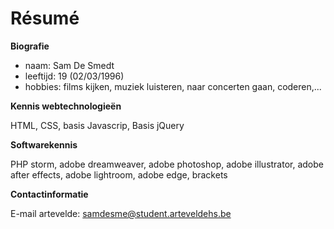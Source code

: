 # Résumé

**Biografie**
* naam: Sam De Smedt
* leeftijd: 19 (02/03/1996)
* hobbies: films kijken, muziek luisteren, naar concerten gaan, coderen,...

**Kennis webtechnologieën**

HTML, CSS, basis Javascrip, Basis jQuery

**Softwarekennis**

PHP storm, adobe dreamweaver, adobe photoshop, adobe illustrator, adobe after effects, adobe lightroom, adobe edge, brackets

**Contactinformatie**

E-mail artevelde: samdesme@student.arteveldehs.be